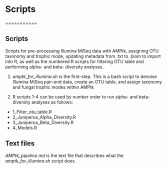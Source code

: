# Scripts 
===========

## Scripts 

Scripts for pre-processing Illumina MiSeq data with AMPtk, assigning OTU taxonomy and trophic mode, updating metadata from .txt to .biom to import into R, as well as the numbered R scripts for filtering OTU table and performing alpha- and beta- diversity analyses. 


1. *amptk_for_illumina.sh* is the first-step. This is a bash script to denoise Illumina MiSeq pair-end data, create an OTU table, and assign taxonomy and fungal trophic modes within AMPtk

2. R scripts 1-4 can be used by number order to run alpha- and beta- diversity analyses as follows:
  * 1_Filter_otu_table.R
  * 2_Juniperus_Alpha_Diversity.R
  * 3_Juniperus_Beta_Diversity.R
  * 4_Models.R
  
  ## Text files 
  
  *AMPtk_pipeline.md* is the text file that describes what the *amptk_for_illumina.sh* script does. 
  
  


